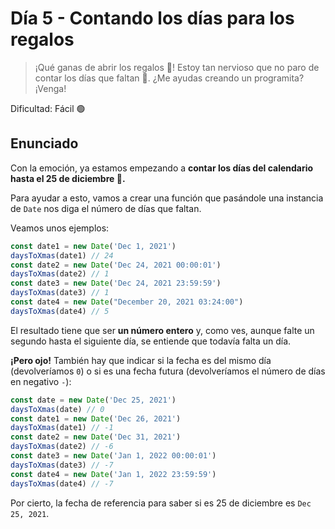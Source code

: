 # Día 5 - Contando los días para los regalos

> ¡Qué ganas de abrir los regalos 🎁! Estoy tan nervioso que no paro de contar los días que faltan 🤣. ¿Me ayudas creando un programita? ¡Venga!

Dificultad: Fácil 🟢

## Enunciado

Con la emoción, ya estamos empezando a **contar los días del calendario hasta el 25 de diciembre 📆.**

Para ayudar a esto, vamos a crear una función que pasándole una instancia de `Date` nos diga el número de días que faltan.

Veamos unos ejemplos:

```js
const date1 = new Date('Dec 1, 2021')
daysToXmas(date1) // 24
const date2 = new Date('Dec 24, 2021 00:00:01')
daysToXmas(date2) // 1
const date3 = new Date('Dec 24, 2021 23:59:59')
daysToXmas(date3) // 1
const date4 = new Date("December 20, 2021 03:24:00")
daysToXmas(date4) // 5
```

El resultado tiene que ser **un número entero** y, como ves, aunque falte un segundo hasta el siguiente día, se entiende que todavía falta un día.

**¡Pero ojo!** También hay que indicar si la fecha es del mismo día (devolveríamos `0`) o si es una fecha futura (devolveríamos el número de días en negativo `-`):

```js
const date = new Date('Dec 25, 2021')
daysToXmas(date) // 0
const date1 = new Date('Dec 26, 2021')
daysToXmas(date1) // -1
const date2 = new Date('Dec 31, 2021')
daysToXmas(date2) // -6
const date3 = new Date('Jan 1, 2022 00:00:01')
daysToXmas(date3) // -7
const date4 = new Date('Jan 1, 2022 23:59:59')
daysToXmas(date4) // -7
```

Por cierto, la fecha de referencia para saber si es 25 de diciembre es `Dec 25, 2021`.